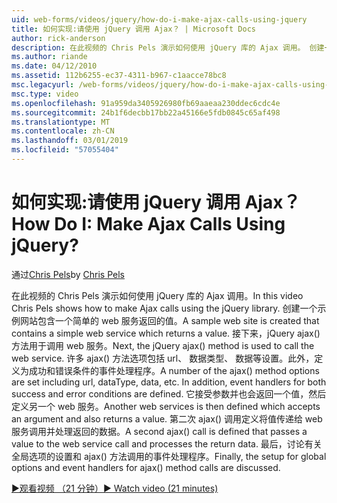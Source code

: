 ```yaml
---
uid: web-forms/videos/jquery/how-do-i-make-ajax-calls-using-jquery
title: 如何实现:请使用 jQuery 调用 Ajax？ | Microsoft Docs
author: rick-anderson
description: 在此视频的 Chris Pels 演示如何使用 jQuery 库的 Ajax 调用。 创建一个示例网站包含一个简单的 web 服务，它将返回...
ms.author: riande
ms.date: 04/12/2010
ms.assetid: 112b6255-ec37-4311-b967-c1aacce78bc8
msc.legacyurl: /web-forms/videos/jquery/how-do-i-make-ajax-calls-using-jquery
msc.type: video
ms.openlocfilehash: 91a959da3405926980fb69aaeaa230ddec6cdc4e
ms.sourcegitcommit: 24b1f6decbb17bb22a45166e5fdb0845c65af498
ms.translationtype: MT
ms.contentlocale: zh-CN
ms.lasthandoff: 03/01/2019
ms.locfileid: "57055404"
---
```

<a name="how-do-i-make-ajax-calls-using-jquery"></a><span data-ttu-id="7fcb4-105">如何实现:请使用 jQuery 调用 Ajax？</span><span class="sxs-lookup"><span data-stu-id="7fcb4-105">How Do I: Make Ajax Calls Using jQuery?</span></span>
====================
<span data-ttu-id="7fcb4-106">通过[Chris Pels](https://twitter.com/chrispels)</span><span class="sxs-lookup"><span data-stu-id="7fcb4-106">by [Chris Pels](https://twitter.com/chrispels)</span></span>

<span data-ttu-id="7fcb4-107">在此视频的 Chris Pels 演示如何使用 jQuery 库的 Ajax 调用。</span><span class="sxs-lookup"><span data-stu-id="7fcb4-107">In this video Chris Pels shows how to make Ajax calls using the jQuery library.</span></span> <span data-ttu-id="7fcb4-108">创建一个示例网站包含一个简单的 web 服务返回的值。</span><span class="sxs-lookup"><span data-stu-id="7fcb4-108">A sample web site is created that contains a simple web service which returns a value.</span></span> <span data-ttu-id="7fcb4-109">接下来，jQuery ajax() 方法用于调用 web 服务。</span><span class="sxs-lookup"><span data-stu-id="7fcb4-109">Next, the jQuery ajax() method is used to call the web service.</span></span> <span data-ttu-id="7fcb4-110">许多 ajax() 方法选项包括 url、 数据类型、 数据等设置。此外，定义为成功和错误条件的事件处理程序。</span><span class="sxs-lookup"><span data-stu-id="7fcb4-110">A number of the ajax() method options are set including url, dataType, data, etc. In addition, event handlers for both success and error conditions are defined.</span></span> <span data-ttu-id="7fcb4-111">它接受参数并也会返回一个值，然后定义另一个 web 服务。</span><span class="sxs-lookup"><span data-stu-id="7fcb4-111">Another web services is then defined which accepts an argument and also returns a value.</span></span> <span data-ttu-id="7fcb4-112">第二次 ajax() 调用定义将值传递给 web 服务调用并处理返回的数据。</span><span class="sxs-lookup"><span data-stu-id="7fcb4-112">A second ajax() call is defined that passes a value to the web service call and processes the return data.</span></span> <span data-ttu-id="7fcb4-113">最后，讨论有关全局选项的设置和 ajax() 方法调用的事件处理程序。</span><span class="sxs-lookup"><span data-stu-id="7fcb4-113">Finally, the setup for global options and event handlers for ajax() method calls are discussed.</span></span>

[<span data-ttu-id="7fcb4-114">&#9654;观看视频 （21 分钟）</span><span class="sxs-lookup"><span data-stu-id="7fcb4-114">&#9654; Watch video (21 minutes)</span></span>](https://channel9.msdn.com/Blogs/ASP-NET-Site-Videos/how-do-i-make-ajax-calls-using-jquery)
